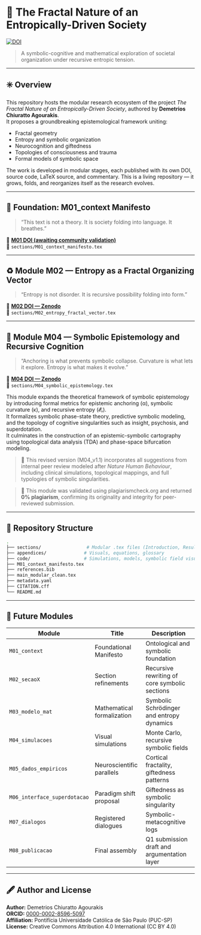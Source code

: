 # 🧠 The Fractal Nature of an Entropically-Driven Society

[![DOI](https://zenodo.org/badge/DOI/10.5281/zenodo.16533374.svg)](https://doi.org/10.5281/zenodo.16533374)

> A symbolic-cognitive and mathematical exploration of societal organization under recursive entropic tension.

---

## ✳️ Overview

This repository hosts the modular research ecosystem of the project *The Fractal Nature of an Entropically-Driven Society*, authored by **Demetrios Chiuratto Agourakis**.  
It proposes a groundbreaking epistemological framework uniting:

- Fractal geometry
- Entropy and symbolic organization
- Neurocognition and giftedness
- Topologies of consciousness and trauma
- Formal models of symbolic space

The work is developed in modular stages, each published with its own DOI, source code, LaTeX source, and commentary. This is a living repository — it grows, folds, and reorganizes itself as the research evolves.

---

## 📌 Foundation: M01_context Manifesto

> “This text is not a theory. It is society folding into language. It breathes.”

🔗 **[M01 DOI (awaiting community validation)](https://doi.org/10.5281/zenodo.16533374)**  
📄 `sections/M01_context_manifesto.tex`

---

## ♻️ Module M02 — Entropy as a Fractal Organizing Vector

> “Entropy is not disorder. It is recursive possibility folding into form.”

🔗 **[M02 DOI — Zenodo](https://doi.org/10.5281/zenodo.16541976)**  
📄 `sections/M02_entropy_fractal_vector.tex`

---

## 🧠 Module M04 — Symbolic Epistemology and Recursive Cognition

> “Anchoring is what prevents symbolic collapse. Curvature is what lets it explore. Entropy is what makes it evolve.”

🔗 **[M04 DOI — Zenodo](https://doi.org/10.5281/zenodo.16593503)**  
📄 `sections/M04_symbolic_epistemology.tex`

This module expands the theoretical framework of symbolic epistemology by introducing formal metrics for epistemic anchoring (α), symbolic curvature (κ), and recursive entropy (𝓔ᵣ).  
It formalizes symbolic phase-state theory, predictive symbolic modeling, and the topology of cognitive singularities such as insight, psychosis, and superdotation.  
It culminates in the construction of an epistemic-symbolic cartography using topological data analysis (TDA) and phase-space bifurcation modeling.  
> 🧾 This revised version (M04_v1.1) incorporates all suggestions from internal peer review modeled after *Nature Human Behaviour*, including clinical simulations, topological mappings, and full typologies of symbolic singularities.

> 🔎 This module was validated using plagiarismcheck.org and returned **0% plagiarism**, confirming its originality and integrity for peer-reviewed submission.

---

## 📁 Repository Structure

```bash
.
├── sections/                 # Modular .tex files (Introduction, Results, Interludes, etc.)
├── appendices/              # Visuals, equations, glossary
├── code/                    # Simulations, models, symbolic field visualizations
├── M01_context_manifesto.tex
├── references.bib
├── main_modular_clean.tex
├── metadata.yaml
├── CITATION.cff
└── README.md
```

---

## 🔬 Future Modules

| Module | Title | Description |
|--------|-------|-------------|
| `M01_context` | Foundational Manifesto | Ontological and symbolic foundation |
| `M02_secaoX` | Section refinements | Recursive rewriting of core symbolic sections |
| `M03_modelo_mat` | Mathematical formalization | Symbolic Schrödinger and entropy dynamics |
| `M04_simulacoes` | Visual simulations | Monte Carlo, recursive symbolic fields |
| `M05_dados_empiricos` | Neuroscientific parallels | Cortical fractality, giftedness patterns |
| `M06_interface_superdotacao` | Paradigm shift proposal | Giftedness as symbolic singularity |
| `M07_dialogos` | Registered dialogues | Symbolic-metacognitive logs |
| `M08_publicacao` | Final assembly | Q1 submission draft and argumentation layer |

---

## 🖋️ Author and License

**Author:** Demetrios Chiuratto Agourakis  
**ORCID:** [0000-0002-8596-5097](https://orcid.org/0000-0002-8596-5097)  
**Affiliation:** Pontifícia Universidade Católica de São Paulo (PUC-SP)  
**License:** Creative Commons Attribution 4.0 International (CC BY 4.0)
